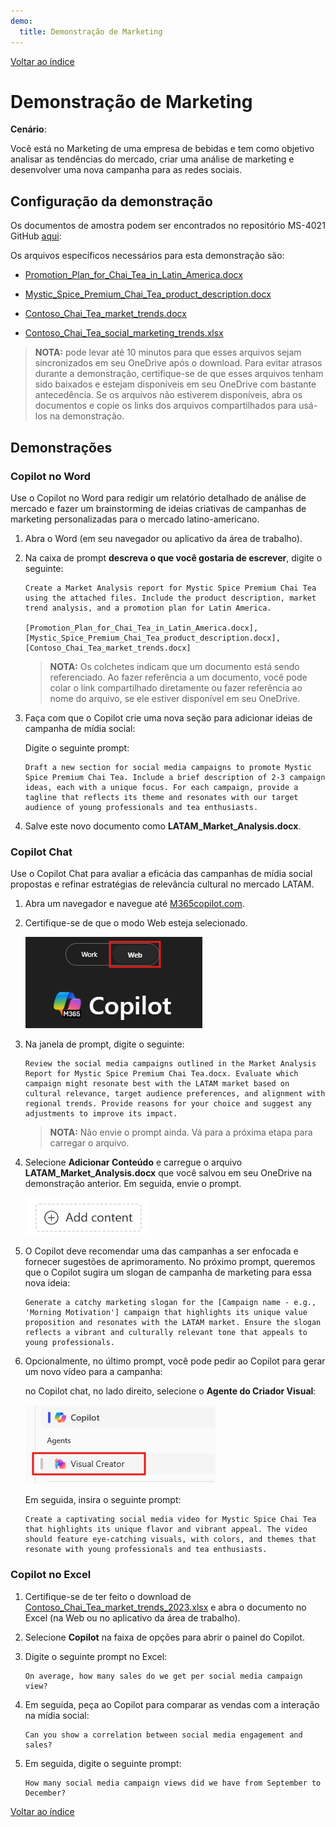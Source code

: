 ```yaml
---
demo:
  title: Demonstração de Marketing
---
```


[Voltar ao índice](https://microsoftlearning.github.io/MS-4021-Copilot-Immersion-Experience/)

# Demonstração de Marketing

**Cenário**:  

Você está no Marketing de uma empresa de bebidas e tem como objetivo analisar as tendências do mercado, criar uma análise de marketing e desenvolver uma nova campanha para as redes sociais.

## Configuração da demonstração

Os documentos de amostra podem ser encontrados no repositório MS-4021 GitHub [aqui](https://github.com/MicrosoftLearning/MS-4021-Copilot-Immersion-Experience/tree/master/ResourceFiles):

Os arquivos específicos necessários para esta demonstração são:

- [Promotion_Plan_for_Chai_Tea_in_Latin_America.docx](https://github.com/MicrosoftLearning/MS-4021-Copilot-Immersion-Experience/raw/master/ResourceFiles/Promotion_Plan_for_Chai_Tea_in_Latin_America.docx)

- [Mystic_Spice_Premium_Chai_Tea_product_description.docx](https://github.com/MicrosoftLearning/MS-4021-Copilot-Immersion-Experience/raw/master/ResourceFiles/Mystic_Spice_Premium_Chai_Tea_product_description.docx)

- [Contoso_Chai_Tea_market_trends.docx](https://github.com/MicrosoftLearning/MS-4021-Copilot-Immersion-Experience/raw/master/ResourceFiles/Contoso_Chai_Tea_market_trends.docx)

- [Contoso_Chai_Tea_social_marketing_trends.xlsx](https://github.com/MicrosoftLearning/MS-4021-Copilot-Immersion-Experience/raw/master/ResourceFiles/Contoso_Chai_Tea_social_marketing_trends.xlsx)

> **NOTA:** pode levar até 10 minutos para que esses arquivos sejam sincronizados em seu OneDrive após o download. Para evitar atrasos durante a demonstração, certifique-se de que esses arquivos tenham sido baixados e estejam disponíveis em seu OneDrive com bastante antecedência. Se os arquivos não estiverem disponíveis, abra os documentos e copie os links dos arquivos compartilhados para usá-los na demonstração.

## Demonstrações

### Copilot no Word

Use o Copilot no Word para redigir um relatório detalhado de análise de mercado e fazer um brainstorming de ideias criativas de campanhas de marketing personalizadas para o mercado latino-americano.

1. Abra o Word (em seu navegador ou aplicativo da área de trabalho).

1. Na caixa de prompt **descreva o que você gostaria de escrever**, digite o seguinte:

    ```text
    Create a Market Analysis report for Mystic Spice Premium Chai Tea using the attached files. Include the product description, market trend analysis, and a promotion plan for Latin America.

    [Promotion_Plan_for_Chai_Tea_in_Latin_America.docx], [Mystic_Spice_Premium_Chai_Tea_product_description.docx], [Contoso_Chai_Tea_market_trends.docx]
    ```

    > **NOTA:** Os colchetes indicam que um documento está sendo referenciado. Ao fazer referência a um documento, você pode colar o link compartilhado diretamente ou fazer referência ao nome do arquivo, se ele estiver disponível em seu OneDrive.

1. Faça com que o Copilot crie uma nova seção para adicionar ideias de campanha de mídia social:

    Digite o seguinte prompt:

    ```text
    Draft a new section for social media campaigns to promote Mystic Spice Premium Chai Tea. Include a brief description of 2-3 campaign ideas, each with a unique focus. For each campaign, provide a tagline that reflects its theme and resonates with our target audience of young professionals and tea enthusiasts.
    ```

1. Salve este novo documento como **LATAM_Market_Analysis.docx**.

### Copilot Chat

Use o Copilot Chat para avaliar a eficácia das campanhas de mídia social propostas e refinar estratégias de relevância cultural no mercado LATAM.

1. Abra um navegador e navegue até [M365copilot.com](https://m365copilot.com/).

1. Certifique-se de que o modo Web esteja selecionado.

    ![captura de tela mostrando a guia do modo web.](../Prompts/Media/web-mode.png)

1. Na janela de prompt, digite o seguinte:

    ```text
    Review the social media campaigns outlined in the Market Analysis Report for Mystic Spice Premium Chai Tea.docx. Evaluate which campaign might resonate best with the LATAM market based on cultural relevance, target audience preferences, and alignment with regional trends. Provide reasons for your choice and suggest any adjustments to improve its impact.
    ```

    > **NOTA:** Não envie o prompt ainda. Vá para a próxima etapa para carregar o arquivo.

1. Selecione **Adicionar Conteúdo** e carregue o arquivo **LATAM_Market_Analysis.docx** que você salvou em seu OneDrive na demonstração anterior. Em seguida, envie o prompt.

    ![Adicionar conteúdo ao Copilot chat.](../Demos/Media/add-content-copilot-chat.png)

1. O Copilot deve recomendar uma das campanhas a ser enfocada e fornecer sugestões de aprimoramento. No próximo prompt, queremos que o Copilot sugira um slogan de campanha de marketing para essa nova ideia:

    ```text
    Generate a catchy marketing slogan for the [Campaign name - e.g., 'Morning Motivation'] campaign that highlights its unique value proposition and resonates with the LATAM market. Ensure the slogan reflects a vibrant and culturally relevant tone that appeals to young professionals.
    ```

1. Opcionalmente, no último prompt, você pode pedir ao Copilot para gerar um novo vídeo para a campanha:

    no Copilot chat, no lado direito, selecione o **Agente do Criador Visual**:

    ![agente criador de vídeo.](../Demos/Media/video-creator.png)

    Em seguida, insira o seguinte prompt:

    ```text
    Create a captivating social media video for Mystic Spice Chai Tea that highlights its unique flavor and vibrant appeal. The video should feature eye-catching visuals, with colors, and themes that resonate with young professionals and tea enthusiasts.
    ```

### Copilot no Excel

1. Certifique-se de ter feito o download de [Contoso_Chai_Tea_market_trends_2023.xlsx](https://github.com/MicrosoftLearning/MS-4021-Copilot-Immersion-Experience/raw/master/Contoso_Chai_Tea_market_trends_2023.xlsx) e abra o documento no Excel (na Web ou no aplicativo da área de trabalho).

1. Selecione **Copilot** na faixa de opções para abrir o painel do Copilot.

1. Digite o seguinte prompt no Excel:

    ```text
    On average, how many sales do we get per social media campaign view?
    ```

1. Em seguida, peça ao Copilot para comparar as vendas com a interação na mídia social:

    ```text
    Can you show a correlation between social media engagement and sales?
    ```

1. Em seguida, digite o seguinte prompt:

    ```text
    How many social media campaign views did we have from September to December?
    ```

[Voltar ao índice](https://microsoftlearning.github.io/MS-4021-Copilot-Immersion-Experience/)
